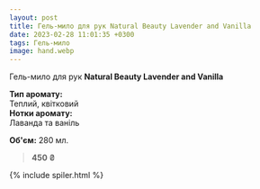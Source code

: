 ```yaml
---
layout: post
title: Гель-мило для рук Natural Beauty Lavender and Vanilla
date: 2023-02-28 11:01:35 +0300
tags: Гель-мило
image: hand.webp
---
```


Гель-мило для рук **Natural Beauty Lavender and Vanilla**

**Тип ароматy:** <br>
Теплий, квітковий <br>
**Нотки аромату:** <br>
Лаванда та ваніль

**Об'єм:** 280 мл.

>**450 ₴**

{% include spiler.html %}